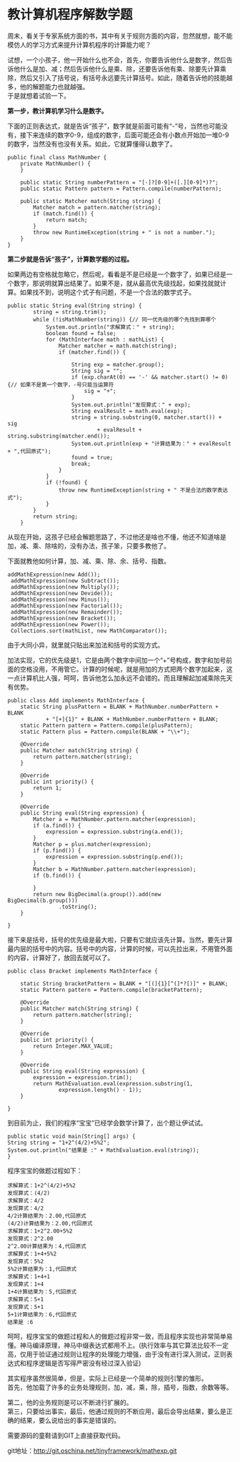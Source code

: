 # 教计算机程序解数学题

周末，看关于专家系统方面的书，其中有关于规则方面的内容，忽然就想，能不能模仿人的学习方式来提升计算机程序的计算能力呢？ 

 试想，一个小孩子，他一开始什么也不会，首先，你要告诉他什么是数字，然后告诉他什么是加、减；然后告诉他什么是乘、除，还要告诉他有乘、除要先计算乘除，然后又引入了括号说，有括号永远要先计算括号。如此，随着告诉他的技能越多，他的解题能力也就越强。  
于是就想着试验一下。  

**第一步，教计算机学习什么是数字。** 

下面的正则表达式，就是告诉“孩子”，数字就是前面可能有“-”号，当然也可能没有，接下来连续的数字0-9，组成的数字，后面可能还会有小数点开始加一堆0-9的数字，当然没有也没有关系。如此，它就算懂得认数字了。 

 
```
public final class MathNumber {  
    private MathNumber() {  
    }  
   
    public static String numberPattern = "[-]?[0-9]+([.][0-9]*)?";  
    public static Pattern pattern = Pattern.compile(numberPattern);  
   
    public static Matcher match(String string) {  
        Matcher match = pattern.matcher(string);  
        if (match.find()) {  
            return match;  
        }  
        throw new RuntimeException(string + " is not a number.");  
    }  
}  
```

**第二步就是告诉“孩子”，计算数学题的过程。**

如果两边有空格就忽略它，然后呢，看看是不是已经是一个数字了，如果已经是一个数字，那说明就算出结果了。如果不是，就从最高优先级找起，如果找就就计算。如果找不到，说明这个式子有问题，不是一个合法的数学式子。

```
public static String eval(String string) {  
        string = string.trim();  
        while (!isMathNumber(string)) {// 同一优先级的哪个先找到算哪个  
            System.out.println("求解算式：" + string);  
            boolean found = false;  
            for (MathInterface math : mathList) {  
                Matcher matcher = math.match(string);  
                if (matcher.find()) {  
   
                    String exp = matcher.group();  
                    String sig = "";  
                    if (exp.charAt(0) == '-' && matcher.start() != 0) {// 如果不是第一个数字，-号只能当运算符  
                        sig = "+";  
                    }  
                    System.out.println("发现算式：" + exp);  
                    String evalResult = math.eval(exp);  
                    string = string.substring(0, matcher.start()) + sig  
                            + evalResult + string.substring(matcher.end());  
                    System.out.println(exp + "计算结果为：" + evalResult + ",代回原式");  
                    found = true;  
                    break;  
                }  
            }  
            if (!found) {  
                throw new RuntimeException(string + " 不是合法的数学表达式");  
            }  
        }  
        return string;  
    }  
```

从现在开始，这孩子已经会解题思路了，不过他还是啥也不懂，他还不知道啥是加，减、乘、除啥的，没有办法，孩子笨，只要多教他了。  

下面就教他如何计算，加、减、乘、除、余、括号、指数。

```
addMathExpression(new Add());  
 addMathExpression(new Subtract());  
 addMathExpression(new Multiply());  
 addMathExpression(new Devide());  
 addMathExpression(new Minus());  
 addMathExpression(new Factorial());  
 addMathExpression(new Remainder());  
 addMathExpression(new Bracket());  
 addMathExpression(new Power());  
 Collections.sort(mathList, new MathComparator());  
```

由于大同小异，就里就只贴出来加法和括号的实现方式。  

加法实现，它的优先级是1，它是由两个数字中间加一个“+”号构成，数字和加号前面的空格没用，不用管它。计算的时候呢，就是用加的方式把两个数字加起来，这一点计算机比人强，呵呵，告诉他怎么加永远不会错的。而且理解起加减乘除先天有优势。 

```
public class Add implements MathInterface {  
    static String plusPattern = BLANK + MathNumber.numberPattern + BLANK  
            + "[+]{1}" + BLANK + MathNumber.numberPattern + BLANK;  
    static Pattern pattern = Pattern.compile(plusPattern);  
    static Pattern plus = Pattern.compile(BLANK + "\\+");  
   
    @Override  
    public Matcher match(String string) {  
        return pattern.matcher(string);  
    }  
   
    @Override  
    public int priority() {  
        return 1;  
    }  
   
    @Override  
    public String eval(String expression) {  
        Matcher a = MathNumber.pattern.matcher(expression);  
        if (a.find()) {  
            expression = expression.substring(a.end());  
        }  
        Matcher p = plus.matcher(expression);  
        if (p.find()) {  
            expression = expression.substring(p.end());  
        }  
        Matcher b = MathNumber.pattern.matcher(expression);  
        if (b.find()) {  
   
        }  
        return new BigDecimal(a.group()).add(new BigDecimal(b.group()))  
                .toString();  
    }  
   
}  
```

接下来是括号，括号的优先级是最大啦，只要有它就应该先计算。当然，要先计算最内层的括号中的内容。括号中的内容，计算的时候，可以先拉出来，不用管外面的内容，计算好了，放回去就可以了。 

```
public class Bracket implements MathInterface {  
   
    static String bracketPattern = BLANK + "[(]{1}[^(]*?[)]" + BLANK;  
    static Pattern pattern = Pattern.compile(bracketPattern);  
   
    @Override  
    public Matcher match(String string) {  
        return pattern.matcher(string);  
    }  
   
    @Override  
    public int priority() {  
        return Integer.MAX_VALUE;  
    }  
   
    @Override  
    public String eval(String expression) {  
        expression = expression.trim();  
        return MathEvaluation.eval(expression.substring(1,  
                expression.length() - 1));  
    }  
   
}  
```

到目前为止，我们的程序“宝宝”已经学会数学计算了，出个题让伊试试。 

```
public static void main(String[] args) {  
String string = "1+2^(4/2)+5%2";  
System.out.println("结果是 :" + MathEvaluation.eval(string));  
}  
```

程序宝宝的做题过程如下：

```
求解算式：1+2^(4/2)+5%2  
发现算式：(4/2)  
求解算式：4/2  
发现算式：4/2  
4/2计算结果为：2.00,代回原式  
(4/2)计算结果为：2.00,代回原式  
求解算式：1+2^2.00+5%2  
发现算式：2^2.00  
2^2.00计算结果为：4,代回原式  
求解算式：1+4+5%2  
发现算式：5%2  
5%2计算结果为：1,代回原式  
求解算式：1+4+1  
发现算式：1+4  
1+4计算结果为：5,代回原式  
求解算式：5+1  
发现算式：5+1  
5+1计算结果为：6,代回原式  
结果是 :6  
```

呵呵，程序宝宝的做题过程和人的做题过程非常一致，而且程序实现也非常简单易懂。神马编译原理，神马中缀表达式都用不上。(执行效率与其它算法比较不一定高，仅用于验证通过规则让程序的处理能力增强，由于没有进行深入测试，正则表达式和程序逻辑是否写得严密没有经过深入验证)  

其实程序虽然很简单，但是，实际上已经是一个简单的规则引擎的雏形。  
首先，他加载了许多的业务处理规则，加，减，乘，除，插号，指数，余数等等。  

第二，他的业务规则是可以不断进行扩展的。  
第三，只要给出事实，最后，他通过规则的不断应用，最后会导出结果，要么是正确的结果，要么说给出的事实是错误的。  

需要源码的童鞋请到GIT上直接获取代码。

git地址：<http://git.oschina.net/tinyframework/mathexp.git>